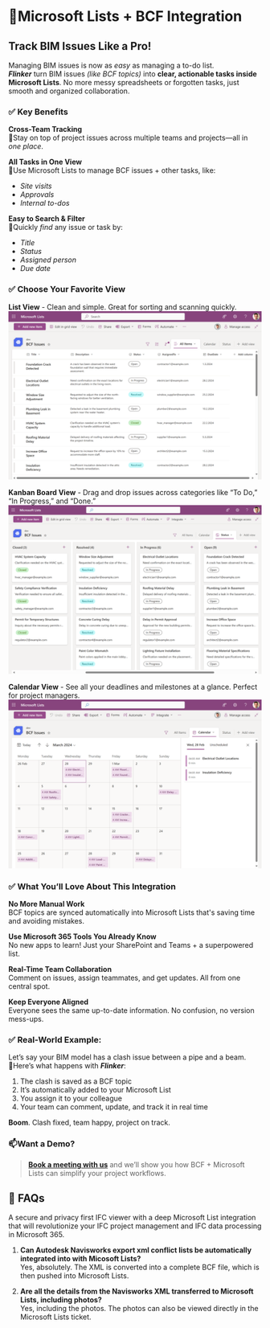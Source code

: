 # 📘**Microsoft Lists + BCF Integration**

## Track BIM Issues Like a Pro!

Managing BIM issues is now as *easy* as managing a to-do list.<br>
***Flinker*** turn BIM issues *(like BCF topics)* into **clear, actionable tasks inside Microsoft Lists**. No more messy spreadsheets or forgotten tasks, just smooth and organized collaboration.

### ✅ Key Benefits 

**Cross-Team Tracking**<br>
🔹Stay on top of project issues across multiple teams and projects—all in *one place*.

**All Tasks in One View**<br>
🔹Use Microsoft Lists to manage BCF issues + other tasks, like:

* *Site visits*
* *Approvals*
* *Internal to-dos*

**Easy to Search & Filter**<br>
🔹Quickly *find* any issue or task by:

* *Title*
* *Status*
* *Assigned person*
* *Due date*


### ✅ Choose Your Favorite View

**List View** - Clean and simple. Great for sorting and scanning quickly.<br>
![List Items View](/_media/bcftopics-as-listitems-in-micrsoftlists.png)  

**Kanban Board View** - Drag and drop issues across categories like “To Do,” “In Progress,” and “Done.”<br>
![Kanban Board View](/_media/bcftopics-as-canbanboard-in-micrsoftlists.png)  

**Calendar View** - See all your deadlines and milestones at a glance. Perfect for project managers.<br>
![Calendar View](/_media/bcftopics-as-calendarview-in-micrsoftlists.png)

### ✅ What You’ll Love About This Integration

**No More Manual Work** <br>
 BCF topics are synced automatically into Microsoft Lists that's saving time and avoiding mistakes.

**Use Microsoft 365 Tools You Already Know** <br>
 No new apps to learn! Just your SharePoint and Teams + a superpowered list.

**Real-Time Team Collaboration** <br>
 Comment on issues, assign teammates, and get updates. All from one central spot.

**Keep Everyone Aligned** <br>
Everyone sees the same up-to-date information. No confusion, no version mess-ups.

### ✅ Real-World Example:
Let’s say your BIM model has a clash issue between a pipe and a beam.<br>
🔹Here’s what happens with ***Flinker***:
1. The clash is saved as a BCF topic 
2. It’s automatically added to your Microsoft List 
3. You assign it to your colleague 
4. Your team can comment, update, and track it in real time 

**Boom**. Clash fixed, team happy, project on track.

### 📫**Want a Demo?**

>**[Book a meeting with us](https://outlook.office365.com/book/SupportConsultingonlinemeeting@flinker.app/)**  and we’ll show you how BCF + Microsoft Lists can simplify your project workflows.


## 💬 FAQs 

A secure and privacy first IFC viewer with a deep Microsoft List integration that will revolutionize your IFC project management and IFC data processing in Microsoft 365.

1. **Can Autodesk Navisworks export xml conflict lists be automatically integrated into with Micosoft Lists?**  
    Yes, absolutely. The XML is converted into a complete BCF file, which is then pushed into Microsoft Lists.

2. **Are all the details from the Navisworks XML transferred to Microsoft Lists, including photos?**  
    Yes, including the photos. The photos can also be viewed directly in the Microsoft Lists ticket.
